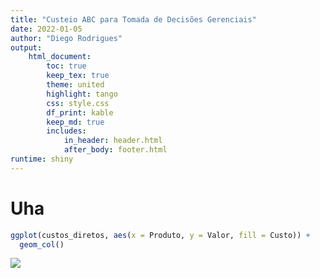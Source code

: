 ```yaml
---
title: "Custeio ABC para Tomada de Decisões Gerenciais"
date: 2022-01-05
author: "Diego Rodrigues"
output: 
    html_document:
        toc: true
        keep_tex: true
        theme: united
        highlight: tango
        css: style.css
        df_print: kable
        keep_md: true
        includes:
            in_header: header.html
            after_body: footer.html
runtime: shiny
---
```





# Uha


```r
ggplot(custos_diretos, aes(x = Produto, y = Valor, fill = Custo)) + 
  geom_col() 
```

![](report_files/figure-html/unnamed-chunk-2-1.png)<!-- -->


